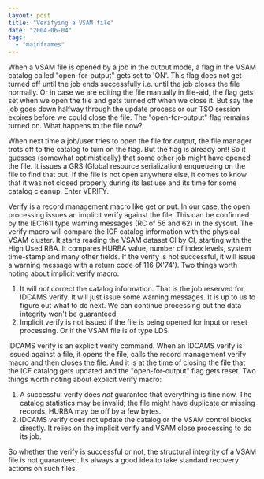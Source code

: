 ```yaml
---
layout: post
title: "Verifying a VSAM file"
date: "2004-06-04"
tags: 
  - "mainframes"
---
```


When a VSAM file is opened by a job in the output mode, a flag in the VSAM catalog called "open-for-output" gets set to 'ON'. This flag does not get turned off until the job ends successfully i.e. until the job closes the file normally. Or in case we are editing the file manually in file-aid, the flag gets set when we open the file and gets turned off when we close it. But say the job goes down halfway through the update process or our TSO session expires before we could close the file. The "open-for-output" flag remains turned on. What happens to the file now?

When next time a job/user tries to open the file for output, the file manager trots off to the catalog to turn on the flag. But the flag is already on!! So it guesses (somewhat optimistically) that some other job might have opened the file. It issues a GRS (Global resource serialization) enqueueing on the file to find that out. If the file is not open anywhere else, it comes to know that it was not closed properly during its last use and its time for some catalog cleanup. Enter VERIFY.

Verify is a record management macro like get or put. In our case, the open processing issues an implicit verify against the file. This can be confirmed by the IEC161I type warning messages (RC of 56 and 62) in the sysout. The verify macro will compare the ICF catalog information with the physical VSAM cluster. It starts reading the VSAM dataset CI by CI, starting with the High Used RBA. It compares HURBA value, number of index levels, system time-stamp and many other fields. If the verify is not successful, it will issue a warning message with a return code of 116 (X'74'). Two things worth noting about implicit verify macro:

1. It will _not_ correct the catalog information. That is the job reserved for IDCAMS verify. It will just issue some warning messages. It is up to us to figure out what to do next. We can continue processing but the data integrity won't be guaranteed.
2. Implicit verify is not issued if the file is being opened for input or reset processing. Or if the VSAM file is of type LDS.

IDCAMS verify is an explicit verify command. When an IDCAMS verify is issued against a file, it opens the file, calls the record management verify macro and then closes the file. And it is at the time of closing the file that the ICF catalog gets updated and the "open-for-output" flag gets reset. Two things worth noting about explicit verify macro:

1. A successful verify does _not_ guarantee that everything is fine now. The catalog statistics may be invalid; the file might have duplicate or missing records. HURBA may be off by a few bytes.
2. IDCAMS verify does not update the catalog or the VSAM control blocks directly. It relies on the implicit verify and VSAM close processing to do its job.

So whether the verify is successful or not, the structural integrity of a VSAM file is not guaranteed. Its always a good idea to take standard recovery actions on such files.
